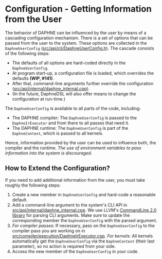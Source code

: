 <!--
Copyright 2021 The DAPHNE Consortium

Licensed under the Apache License, Version 2.0 (the "License");
you may not use this file except in compliance with the License.
You may obtain a copy of the License at

    http://www.apache.org/licenses/LICENSE-2.0

Unless required by applicable law or agreed to in writing, software
distributed under the License is distributed on an "AS IS" BASIS,
WITHOUT WARRANTIES OR CONDITIONS OF ANY KIND, either express or implied.
See the License for the specific language governing permissions and
limitations under the License.
-->

# Configuration - Getting Information from the User

The behavior of DAPHNE can be influenced by the user by means of a cascading configuration mechanism.
There is a set of options that can be passed from the user to the system.
These options are collected in the `DaphneUserConfig` ([src/api/cli/DaphneUserConfig.h](/src/api/cli/DaphneUserConfig.h)).
The cascade consists of the following steps:

- The defaults of all options are hard-coded directly in the `DaphneUserConfig`.
- At program start-up, a configuration file is loaded, which overrides the defaults **(WIP, #141)**.
- After that, command-line arguments further override the configuration ([src/api/internal/daphne_internal.cpp](/src/api/internal/daphne_internal.cpp)).
- (In the future, DaphneDSL will also offer means to change the configuration at run-time.)

The `DaphneUserConfig` is available to all parts of the code, including:

- The DAPHNE compiler: The `DaphneUserConfig` is passed to the `DaphneIrExecutor` and from there to all passes that need it.
- The DAPHNE runtime: The `DaphneUserConfig` is part of the `DaphneContext`, which is passed to all kernels.

Hence, information provided by the user can be used to influence both, the compiler and the runtime.
*The use of environment variables to pass information into the system is discouraged.*

## How to Extend the Configuration?

If you need to add additional information from the user, you must take roughly the following steps:

1. Create a new member in `DaphneUserConfig` and hard-code a reasonable default.
2. Add a command-line argument to the system's CLI API in [src/api/internal/daphne_internal.cpp](/src/api/internal/daphne_internal.cpp). We use LLVM's [CommandLine 2.0 library](https://llvm.org/docs/CommandLine.html) for parsing CLI arguments. Make sure to update the corresponding member the `DaphneUserConfig` with the parsed argument.
3. *For compiler passes*: If necessary, pass on the `DaphneUserConfig` to the compiler pass you are working on in [src/compiler/execution/DaphneIrExecutor.cpp](/src/compiler/execution/DaphneIrExecutor.cpp). *For kernels*: All kernels automatically get the `DaphneUserConfig` via the `DaphneContext` (their last parameter), so no action is required from your side.
4. Access the new member of the `DaphneUserConfig` in your code.
